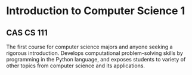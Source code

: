 # Introduction to Computer Science 1

## CAS CS 111
The first course for computer science majors and anyone seeking a rigorous introduction. Develops computational problem-solving skills by programming in the Python language, and exposes students to variety of other topics from computer science and its applications. 

